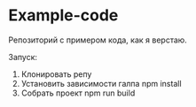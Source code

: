 # Example-code
Репозиторий с примером кода, как я верстаю.

Запуск:
1. Клонировать репу
2. Установить зависимости галпа npm install
3. Собрать проект npm run build
